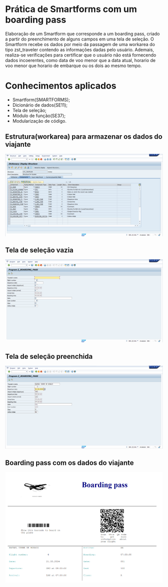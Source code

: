 # Prática de Smartforms com um boarding pass
Elaboração de um Smartform que corresponde a um boarding pass, criado a partir do preenchimento de alguns campos em uma tela de seleção. O Smartform recebe os dados por meio da passagem de uma workarea do tipo zst_traveler contendo as informações dadas pelo usuário. Ademais, realiza-se verificações para certificar que o usuário não está fornecendo dados incoerentes, como data de voo menor que a data atual, horario de voo menor que horario de embarque ou os dois ao mesmo tempo.  

# Conhecimentos aplicados
- Smartform(SMARTFORMS);
- Dicionário de dados(SE11);
- Tela de seleção;
- Módulo de função(SE37);
- Modularização de código.

 ## Estrutura(workarea) para armazenar os dados do viajante
![Estrutura(workarea) para armazenar os dados do viajante](https://raw.githubusercontent.com/Rafael-Ienne/boarding_pass.abap/main/img/traveler_structure.png)
## Tela de seleção vazia
![Tela de seleção vazia](https://raw.githubusercontent.com/Rafael-Ienne/boarding_pass.abap/main/img/empty_selection_screen.png)
## Tela de seleção preenchida
![Tela de seleção preenchida](https://raw.githubusercontent.com/Rafael-Ienne/boarding_pass.abap/main/img/filled_selection_screen.png)
## Boarding pass com os dados do viajante
![Boarding pass com os dados do viajante](https://raw.githubusercontent.com/Rafael-Ienne/boarding_pass.abap/main/img/boarding_pass.png)


